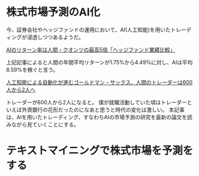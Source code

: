 # 株式市場予測のAI化

今、証券会社やヘッジファンドの運用において、AI(人工知能)を用いたトレーディングが浸透しつつあるようだ。

[AIのリターン率は人間・クオンツの最高5倍「ヘッジファンド業績比較」](http://www.excite.co.jp/News/economy_g/20170310/zuuonline_142168.html)

上記記事によると人間の年間平均リターンが1.75%から4.49%に対し、AIは平均8.59%を稼ぐと言う。

[人工知能による自動化が進むゴールドマン・サックス、人間のトレーダーは600人から2人へ](http://gigazine.net/news/20170208-goldman-sachs-automation/)

トレーダーが600人から2人になると。
僕が就職活動していた頃はトレーダーといえば外資銀行の花形だったのになあと思うと時代の変化は激しい。
本記事は、AIを用いたトレーディング、すなわちAIの市場予測の研究を最新の論文を読みながら見ていくことにする。

# テキストマイニングで株式市場を予測をする




